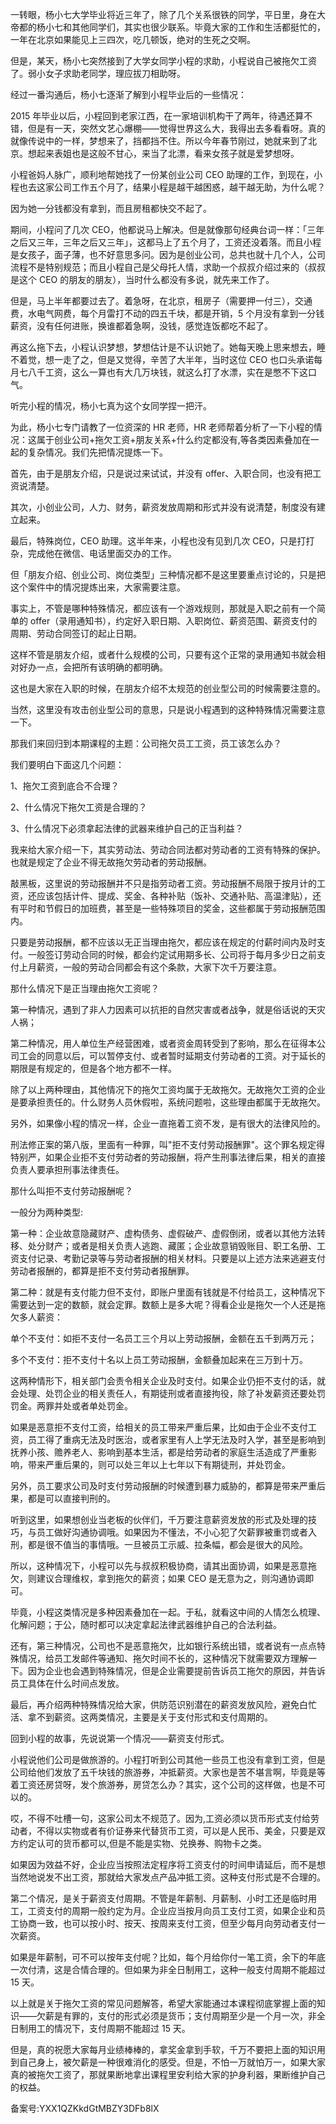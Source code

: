 一转眼，杨小七大学毕业将近三年了，除了几个关系很铁的同学，平日里，身在大帝都的杨小七和其他同学们，其实也很少联系。毕竟大家的工作和生活都挺忙的，一年在北京如果能见上三四次，吃几顿饭，绝对的生死之交啊。

但是，某天，杨小七突然接到了大学女同学小程的求助，小程说自己被拖欠工资了。弱小女子求助老同学，理应拔刀相助呀。

经过一番沟通后，杨小七逐渐了解到小程毕业后的一些情况：

2015 年毕业以后，小程回到老家江西，在一家培训机构干了两年，待遇还算不错，但是有一天，突然文艺心爆棚——觉得世界这么大，我得出去多看看呀。真的就像传说中的一样，梦想来了，挡都挡不住。所以今年春节刚过，她就来到了北京。想起来表姐也是这般不甘心，来当了北漂，看来女孩子就是爱梦想呀。

小程爸妈人脉广，顺利地帮她找了一份某创业公司 CEO 助理的工作，到现在，小程也去这家公司工作五个月了，结果小程是越干越困惑，越干越无助，为什么呢？

因为她一分钱都没有拿到，而且房租都快交不起了。

期间，小程问了几次 CEO，他都说马上解决。但是就像那句经典台词一样：「三年之后又三年，三年之后又三年」，这都马上了五个月了，工资还没着落。而且小程是女孩子，面子薄，也不好意思多问。因为是创业公司，总共也就十几个人，公司流程不是特别规范；而且小程自己是父母托人情，求助一个叔叔介绍过来的（叔叔是这个 CEO 的朋友的朋友），当时什么都没有多说，就先来工作了。

但是，马上半年都要过去了。着急呀，在北京，租房子（需要押一付三），交通费，水电气网费，每个月雷打不动的四五千块，都是开销，5 个月没有拿到一分钱薪资，没有任何进账，换谁都着急啊，没钱，感觉连饭都吃不起了。

再这么拖下去，小程认识梦想，梦想估计是不认识她了。她每天晚上思来想去，睡不着觉，想一走了之，但是又觉得，辛苦了大半年，当时这位 CEO 也口头承诺每月七八千工资，这么一算也有大几万块钱，就这么打了水漂，实在是憋不下这口气。

听完小程的情况，杨小七真为这个女同学捏一把汗。

为此，杨小七专门请教了一位资深的 HR 老师，HR 老师帮着分析了一下小程的情况：这属于创业公司+拖欠工资+朋友关系+什么约定都没有,等各类因素叠加在一起的复杂情况。我们先把情况提炼一下。

首先，由于是朋友介绍，只是说过来试试，并没有 offer、入职合同，也没有把工资说清楚。

其次，小创业公司，人力、财务，薪资发放周期和形式并没有说清楚，制度没有建立起来。

最后，特殊岗位，CEO 助理。这半年来，小程也没有见到几次 CEO，只是打打杂，完成他在微信、电话里面交办的工作。

但「朋友介绍、创业公司、岗位类型」三种情况都不是这里要重点讨论的，只是把这个案件中的情况提炼出来，大家需要注意。

事实上，不管是哪种特殊情况，都应该有一个游戏规则，那就是入职之前有一个简单的 offer（录用通知书），约定好入职日期、入职岗位、薪资范围、薪资支付的周期、劳动合同签订的起止日期。

这样不管是朋友介绍，或者什么规模的公司，只要有这个正常的录用通知书就会相对好办一点，会把所有该明确的都明确。

这也是大家在入职的时候，在朋友介绍不太规范的创业型公司的时候需要注意的。

当然，这里没有攻击创业型公司的意思，只是说小程遇到的这种特殊情况需要注意一下。

那我们来回归到本期课程的主题：公司拖欠员工工资，员工该怎么办？

我们要明白下面这几个问题：

1、拖欠工资到底合不合理？

2、什么情况下拖欠工资是合理的？

3、什么情况下必须拿起法律的武器来维护自己的正当利益？

我来给大家介绍一下，其实劳动法、劳动合同法都对劳动者的工资有特殊的保护。也就是规定了企业不得无故拖欠劳动者的劳动报酬。

敲黑板，这里说的劳动报酬并不只是指劳动者工资。劳动报酬不局限于按月计的工资，还应该包括计件、提成、奖金、各种补贴（饭补、交通补贴、高温津贴），还有平时和节假日的加班费，甚至是一些特殊项目的奖金，这些都属于劳动报酬范围内。

只要是劳动报酬，都不应该以无正当理由拖欠，都应该在规定的付薪时间内及时支付。一般签订劳动合同的时候，都会约定试用期多长、公司将于每月多少日之前支付上月薪资，一般的劳动合同都会有这个条款，大家下次千万要注意。

那什么情况下是正当理由拖欠工资呢？

第一种情况，遇到了非人力因素可以抗拒的自然灾害或者战争，就是俗话说的天灾人祸；

第二种情况，用人单位生产经营困难，或者资金周转受到了影响，那么在征得本公司工会的同意以后，可以暂停支付、或者暂时延期支付劳动者的工资。对于延长的期限是有规定的，但是各个地方都不一样。

除了以上两种理由，其他情况下的拖欠工资均属于无故拖欠。无故拖欠工资的企业是要承担责任的。什么财务人员休假啦，系统问题啦，这些理由都属于无故拖欠。

另外，如果像小程的情况一样，企业一直拖着工资不发，是有很大的法律风险的。

刑法修正案的第八版，里面有一种罪，叫"拒不支付劳动报酬罪"。这个罪名规定得特别严，如果企业拒不支付劳动者的劳动报酬，将产生刑事法律后果，相关的直接负责人要承担刑事法律责任。

那什么叫拒不支付劳动报酬呢？

一般分为两种类型:

第一种：企业故意隐藏财产、虚构债务、虚假破产、虚假倒闭，或者以其他方法转移、处分财产；或者是相关负责人逃跑、藏匿；企业故意销毁账目、职工名册、工资支付记录、考勤记录等与劳动者报酬的相关材料。只要是以上述方法来逃避支付劳动者报酬的，都算是拒不支付劳动者报酬罪。

第二种：就是有支付能力但不支付，即账户里面有钱就是不付给员工，这种情况下需要达到一定的数额，就会定罪。数额上是多大呢？得看企业是拖欠一个人还是拖欠多人薪资：

单个不支付：如拒不支付一名员工三个月以上劳动报酬，金额在五千到两万元；

多个不支付：拒不支付十名以上员工劳动报酬，金额叠加起来在三万到十万。

这两种情形下，相关部门会责令相关企业及时支付。如果企业仍拒不支付的话，就会处理、处罚企业的相关责任人，有期徒刑或者直接拘役，除了补发薪资还要处罚罚金。两罪并处或者单处罚金。

如果是恶意拒不支付工资，给相关的员工带来严重后果，比如由于企业不支付工资，员工得了重病无法及时医治，或者家里有人上学无法及时入学，甚至是影响到抚养小孩、赡养老人、影响到基本生活，都是给劳动者的家庭生活造成了严重影响，带来严重后果的，则可以处三年以上七年以下有期徒刑，并处罚金。

另外，员工要求公司及时支付劳动报酬的时候遭到暴力威胁的，都算是带来严重后果，都是可以直接判刑的。

听到这里，如果想创业当老板的伙伴们，千万要注意薪资发放的形式及处理的技巧，与员工做好沟通协调哦。如果因为不懂法，不小心犯了欠薪罪被重罚或者入刑，都是很不值当的事情哦。一旦被员工示威、拉条幅，都会是很大的风险。

所以，这种情况下，小程可以先与叔叔积极协商，请其出面协调，如果是恶意拖欠，则建议合理维权，拿到拖欠的薪资；如果 CEO 是无意为之，则沟通协调即可。

毕竟，小程这类情况是多种因素叠加在一起。于私，就看这中间的人情怎么梳理、化解问题；于公，随时都可以决定拿起法律武器维护自己的合法利益。

还有，第三种情况，公司也不是恶意拖欠，比如银行系统出错，或者说有一点点特殊情况，给员工发邮件等通知、拖欠时间不长的，这种情况下就需要双方理解一下。因为企业也会遇到特殊情况，但是企业需要提前告诉员工拖欠的原因，并告诉员工具体在什么时间点发放。

最后，再介绍两种特殊情况给大家，供防范识别潜在的薪资发放风险，避免白忙活、拿不到薪资。这两类情况，主要是关于支付形式和支付周期的。

回到小程的故事，先说说第一个情况——薪资支付形式。

小程说他们公司是做旅游的。小程打听到公司其他一些员工也没有拿到工资，但是公司给他们发放了五千块钱的旅游券，冲抵薪资。大家也是苦不堪言啊，毕竟是等着工资还房贷呀，发个旅游券，房贷怎么办？其实，这个公司的这样做，也是不可以的。

哎，不得不吐槽一句，这家公司太不规范了。因为,工资必须以货币形式支付给劳动者，不得以实物或者有价证券来代替货币工资，可以是人民币、美金，只要是双方约定认可的货币都可以,但是不能是实物、兑换券、购物卡之类。

如果因为效益不好，企业应当按照法定程序将工资支付的时间申请延后，而不是想当然地说发不出工资，那就给大家发点产品冲抵工资。这种支付形式是不合理的。

第二个情况，是关于薪资支付周期。不管是年薪制、月薪制、小时工还是临时用工，工资支付的周期一般约定为月。企业应当按月向员工支付工资，如果企业和员工协商一致，也可以按小时、按天、按周来支付工资，但至少每月向劳动者支付一次薪资。

如果是年薪制，可不可以按年支付呢？比如，每个月给你付一笔工资，余下的年底一次付清，这是合情合理的。但如果为非全日制用工，这种一般支付周期不能超过 15 天。

以上就是关于拖欠工资的常见问题解答，希望大家能通过本课程彻底掌握上面的知识——欠薪是有罪的，支付的形式必须是货币；支付周期至少是一个月一次，非全日制用工的情况下，支付周期不能超过 15 天。

但是，真的祝愿大家每月业绩棒棒的，拿奖金拿到手软，千万不要把上面的知识用到自己身上，被欠薪是一种很难消化的感受。但是，不怕一万就怕万一，如果大家真的被拖欠工资了，那就果断地拿出课程里安利给大家的护身利器，果断维护自己的权益。

备案号:YXX1QZKkdGtMBZY3DFb8lX